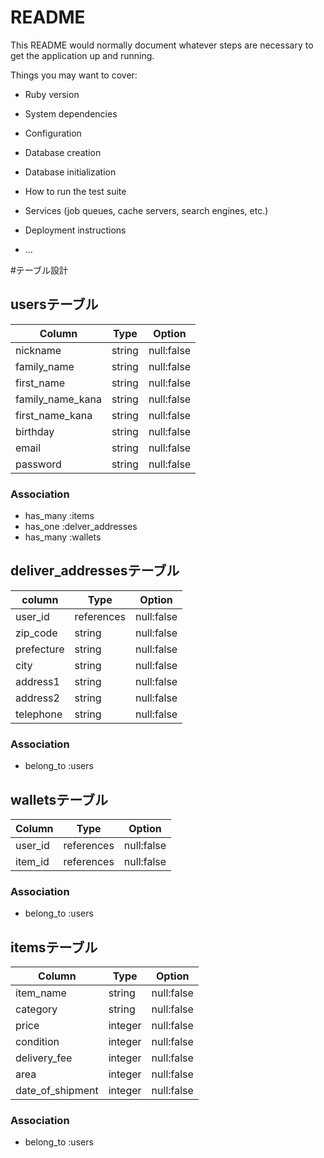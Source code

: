 # README

This README would normally document whatever steps are necessary to get the
application up and running.

Things you may want to cover:

* Ruby version

* System dependencies

* Configuration

* Database creation

* Database initialization

* How to run the test suite

* Services (job queues, cache servers, search engines, etc.)

* Deployment instructions

* ...



#テーブル設計

## usersテーブル

|   Column   |   Type   |  Option     |
|  --------  | -------- |  ---------  |
|   nickname |  string  |  null:false |
| family_name|  string  |  null:false |
| first_name |  string  |  null:false |
| family_name_kana| string| null:false|
| first_name_kana | string| null:false|
|  birthday  | string   | null:false  |
|   email    |  string  |  null:false |
|   password |  string  |  null:false |

### Association

- has_many :items
- has_one :delver_addresses
- has_many :wallets


## deliver_addressesテーブル

|   column   |   Type   |   Option   |
|  --------  |  ------  |  --------  |
|   user_id  |references| null:false |
|  zip_code  |  string  | null:false |
| prefecture |  string  | null:false |
|    city    |  string  | null:false |
|  address1  |  string  | null:false |
|  address2  |  string  | null:false |
|  telephone |  string  | null:false |

### Association

- belong_to :users


## walletsテーブル

|    Column     |   Type   |   Option   |
|  -----------  | -------- |  --------  |
|    user_id    |references| null:false |
|    item_id    |references| null:false |

### Association
 - belong_to :users

## itemsテーブル

|    Column     |   Type   |     Option   |
|   ---------   |  ------  |  ----------  |
|   item_name   |  string  |  null:false  |
|   category    |  string  |  null:false  |
|     price     |  integer |  null:false  |
|   condition   |  integer |  null:false  |
| delivery_fee  |  integer |  null:false  |
|    area       |  integer |  null:false  |
|date_of_shipment| integer |  null:false  |

### Association

- belong_to :users